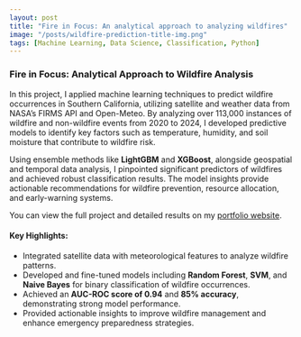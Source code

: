 ```yaml
---
layout: post
title: "Fire in Focus: An analytical approach to analyzing wildfires"
image: "/posts/wildfire-prediction-title-img.png"
tags: [Machine Learning, Data Science, Classification, Python]
---
```


### **Fire in Focus: Analytical Approach to Wildfire Analysis**

In this project, I applied machine learning techniques to predict wildfire occurrences in Southern California, utilizing satellite and weather data from NASA’s FIRMS API and Open-Meteo. By analyzing over 113,000 instances of wildfire and non-wildfire events from 2020 to 2024, I developed predictive models to identify key factors such as temperature, humidity, and soil moisture that contribute to wildfire risk.

Using ensemble methods like **LightGBM** and **XGBoost**, alongside geospatial and temporal data analysis, I pinpointed significant predictors of wildfires and achieved robust classification results. The model insights provide actionable recommendations for wildfire prevention, resource allocation, and early-warning systems.

You can view the full project and detailed results on my [portfolio website](https://abhiram1234.github.io/Machine-Learning-CSCI-5612-872-Project/).

#### **Key Highlights:**
- Integrated satellite data with meteorological features to analyze wildfire patterns.
- Developed and fine-tuned models including **Random Forest**, **SVM**, and **Naive Bayes** for binary classification of wildfire occurrences.
- Achieved an **AUC-ROC score of 0.94** and **85% accuracy**, demonstrating strong model performance.
- Provided actionable insights to improve wildfire management and enhance emergency preparedness strategies.
